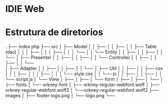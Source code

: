 # IDIE Web


# Estrutura de diretorios

.
├── index.php
├── src
│   ├── Model
│   │   ├── 
│   │   ├── 
│   │   ├── Table (dao)
│   │   │	├── 
│   │   │	├── 
│   │   │	└── 
│   │   └── Entity
│   │   	├── 
│   │   	├── 
│   │   	└── 
│	├── Presenter
│   │   ├── 
│   │   ├── 
│   │   └── Controller
│   │   	├── 
│   │   	├── 
│   │   	└──  
│	├── Adapter
│   │   ├── 
│   │   ├── 
│   │   └──
│	├── Util
│   │   ├── 
│   │   ├── css
│   │	│   ├── 
│   │   │	├── 
│   │   │	└── style.css
│   │   └── js
│   │	   	├── 
│   │   	├── 
│   │   	└── script.js
│	└── View
│       ├── 
│       ├── 
│       └── form
│   	   	├── 
│      		├── 
│      		└── 
│
├── fonts
│   └── orkney-font
│       ├── orkney-regular-webfont.woff
│       ├── orkney-regular-webfont.woff2
│       └──orkney-regular-webfont.woff2
├── images
│   ├── footer-logo.png
│   └── logo.png
└── 